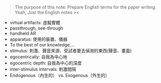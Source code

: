 > The purpose of this note:
> Prepare English terms for the paper writing.
> Yeah, Just the English notes ><

- virtual artifacts: 虛擬實體
- passthrough, see-through
- handheld AR
- apparatus: 使用的裝置、儀器
- To the best of our knowledge,...
- stimulus: 刺激、聲音來源、受試者要去偵測的東西(聲音、畫面)
- egocentrically: 自我為中心地
- egocentric depth: 自我為中心的深度
- inter-stimulus intervals: 刺激間隔
- Endogenous（內生的） vs. Exogenous（外生的）
